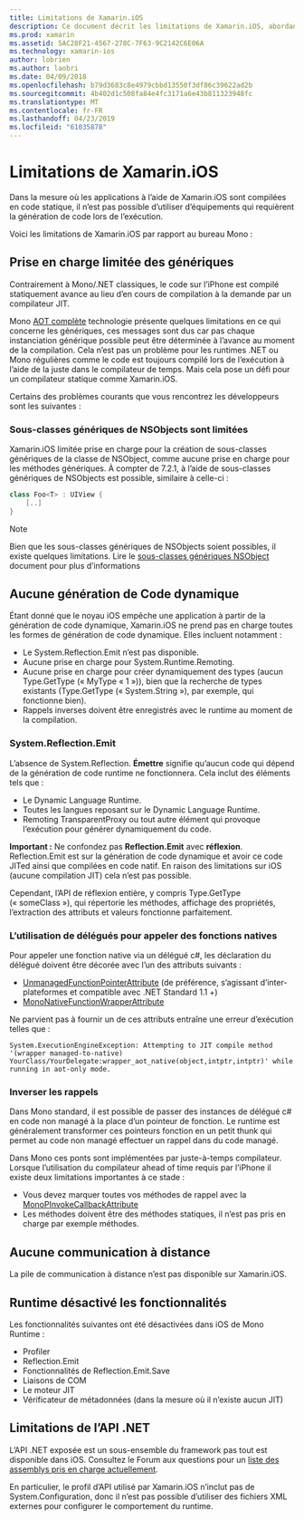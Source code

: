 ```yaml
---
title: Limitations de Xamarin.iOS
description: Ce document décrit les limitations de Xamarin.iOS, abordant les génériques, les sous-classes génériques de NSObjects, P/Invoke dans des objets génériques et bien plus encore.
ms.prod: xamarin
ms.assetid: 5AC28F21-4567-278C-7F63-9C2142C6E06A
ms.technology: xamarin-ios
author: lobrien
ms.author: laobri
ms.date: 04/09/2018
ms.openlocfilehash: b79d3683c8e4979cbbd13550f3df86c39622ad2b
ms.sourcegitcommit: 4b402d1c508fa84e4fc3171a6e43b811323948fc
ms.translationtype: MT
ms.contentlocale: fr-FR
ms.lasthandoff: 04/23/2019
ms.locfileid: "61035878"
---
```

# <a name="limitations-of-xamarinios"></a>Limitations de Xamarin.iOS

Dans la mesure où les applications à l’aide de Xamarin.iOS sont compilées en code statique, il n’est pas possible d’utiliser d’équipements qui requièrent la génération de code lors de l’exécution.

Voici les limitations de Xamarin.iOS par rapport au bureau Mono :

 <a name="Limited_Generics_Support" />


## <a name="limited-generics-support"></a>Prise en charge limitée des génériques

Contrairement à Mono/.NET classiques, le code sur l’iPhone est compilé statiquement avance au lieu d’en cours de compilation à la demande par un compilateur JIT.

Mono [AOT complète](https://www.mono-project.com/docs/advanced/aot/#full-aot) technologie présente quelques limitations en ce qui concerne les génériques, ces messages sont dus car pas chaque instanciation générique possible peut être déterminée à l’avance au moment de la compilation. Cela n’est pas un problème pour les runtimes .NET ou Mono régulières comme le code est toujours compilé lors de l’exécution à l’aide de la juste dans le compilateur de temps. Mais cela pose un défi pour un compilateur statique comme Xamarin.iOS.

Certains des problèmes courants que vous rencontrez les développeurs sont les suivantes :

 <a name="Generic_Subclasses_of_NSObjects_are_limited" />


### <a name="generic-subclasses-of-nsobjects-are-limited"></a>Sous-classes génériques de NSObjects sont limitées

Xamarin.iOS limitée prise en charge pour la création de sous-classes génériques de la classe de NSObject, comme aucune prise en charge pour les méthodes génériques. À compter de 7.2.1, à l’aide de sous-classes génériques de NSObjects est possible, similaire à celle-ci :

```csharp
class Foo<T> : UIView {
    [..]
}
```

> [!NOTE]
> Bien que les sous-classes génériques de NSObjects soient possibles, il existe quelques limitations. Lire le [sous-classes génériques NSObject](~/ios/internals/api-design/nsobject-generics.md) document pour plus d’informations


 <a name="No_Dynamic_Code_Generation" />


## <a name="no-dynamic-code-generation"></a>Aucune génération de Code dynamique

Étant donné que le noyau iOS empêche une application à partir de la génération de code dynamique, Xamarin.iOS ne prend pas en charge toutes les formes de génération de code dynamique. Elles incluent notamment :

-  Le System.Reflection.Emit n’est pas disponible.
-  Aucune prise en charge pour System.Runtime.Remoting.
-  Aucune prise en charge pour créer dynamiquement des types (aucun Type.GetType (« MyType « 1 »)), bien que la recherche de types existants (Type.GetType (« System.String »), par exemple, qui fonctionne bien). 
-  Rappels inverses doivent être enregistrés avec le runtime au moment de la compilation.


 
 <a name="System.Reflection.Emit" />


### <a name="systemreflectionemit"></a>System.Reflection.Emit

L’absence de System.Reflection. **Émettre** signifie qu’aucun code qui dépend de la génération de code runtime ne fonctionnera. Cela inclut des éléments tels que :

-  Le Dynamic Language Runtime.
-  Toutes les langues reposant sur le Dynamic Language Runtime.
-  Remoting TransparentProxy ou tout autre élément qui provoque l’exécution pour générer dynamiquement du code. 


 **Important :** Ne confondez pas **Reflection.Emit** avec **réflexion**. Reflection.Emit est sur la génération de code dynamique et avoir ce code JITed ainsi que compilées en code natif. En raison des limitations sur iOS (aucune compilation JIT) cela n’est pas possible.

Cependant, l’API de réflexion entière, y compris Type.GetType (« someClass »), qui répertorie les méthodes, affichage des propriétés, l’extraction des attributs et valeurs fonctionne parfaitement.

### <a name="using-delegates-to-call-native-functions"></a>L’utilisation de délégués pour appeler des fonctions natives

Pour appeler une fonction native via un délégué c#, les déclaration du délégué doivent être décorée avec l’un des attributs suivants :

- [UnmanagedFunctionPointerAttribute](xref:System.Runtime.InteropServices.UnmanagedFunctionPointerAttribute) (de préférence, s’agissant d’inter-plateformes et compatible avec .NET Standard 1.1 +)
- [MonoNativeFunctionWrapperAttribute](xref:ObjCRuntime.MonoNativeFunctionWrapperAttribute)

Ne parvient pas à fournir un de ces attributs entraîne une erreur d’exécution telles que :

```
System.ExecutionEngineException: Attempting to JIT compile method '(wrapper managed-to-native) YourClass/YourDelegate:wrapper_aot_native(object,intptr,intptr)' while running in aot-only mode.
```
 
 <a name="Reverse_Callbacks" />


### <a name="reverse-callbacks"></a>Inverser les rappels

Dans Mono standard, il est possible de passer des instances de délégué c# en code non managé à la place d’un pointeur de fonction. Le runtime est généralement transformer ces pointeurs fonction en un petit thunk qui permet au code non managé effectuer un rappel dans du code managé.

Dans Mono ces ponts sont implémentées par juste-à-temps compilateur. Lorsque l’utilisation du compilateur ahead of time requis par l’iPhone il existe deux limitations importantes à ce stade :

-  Vous devez marquer toutes vos méthodes de rappel avec la [MonoPInvokeCallbackAttribute](xref:ObjCRuntime.MonoPInvokeCallbackAttribute)
-  Les méthodes doivent être des méthodes statiques, il n’est pas pris en charge par exemple méthodes.
 
<a name="No_Remoting" />

## <a name="no-remoting"></a>Aucune communication à distance

La pile de communication à distance n’est pas disponible sur Xamarin.iOS.


 <a name="Runtime_Disabled_Features" />


## <a name="runtime-disabled-features"></a>Runtime désactivé les fonctionnalités

Les fonctionnalités suivantes ont été désactivées dans iOS de Mono Runtime :

-  Profiler
-  Reflection.Emit
-  Fonctionnalités de Reflection.Emit.Save
-  Liaisons de COM
-  Le moteur JIT
-  Vérificateur de métadonnées (dans la mesure où il n’existe aucun JIT)


 <a name=".NET_API_Limitations" />


## <a name="net-api-limitations"></a>Limitations de l’API .NET

L’API .NET exposée est un sous-ensemble du framework pas tout est disponible dans iOS. Consultez le Forum aux questions pour un [liste des assemblys pris en charge actuellement](~/cross-platform/internals/available-assemblies.md).



En particulier, le profil d’API utilisé par Xamarin.iOS n’inclut pas de System.Configuration, donc il n’est pas possible d’utiliser des fichiers XML externes pour configurer le comportement du runtime.
